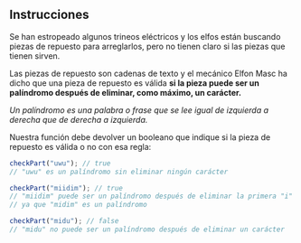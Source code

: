 ## Instrucciones

Se han estropeado algunos trineos eléctricos y los elfos están buscando piezas de repuesto para arreglarlos, pero no tienen claro si las piezas que tienen sirven.

Las piezas de repuesto son cadenas de texto y el mecánico Elfon Masc ha dicho que una pieza de repuesto es válida **si la pieza puede ser un palíndromo después de eliminar, como máximo, un carácter.**

_Un palíndromo es una palabra o frase que se lee igual de izquierda a derecha que de derecha a izquierda._

Nuestra función debe devolver un booleano que indique si la pieza de repuesto es válida o no con esa regla:

```js
checkPart("uwu"); // true
// "uwu" es un palíndromo sin eliminar ningún carácter

checkPart("miidim"); // true
// "miidim" puede ser un palíndromo después de eliminar la primera "i"
// ya que "midim" es un palíndromo

checkPart("midu"); // false
// "midu" no puede ser un palíndromo después de eliminar un carácter
```
